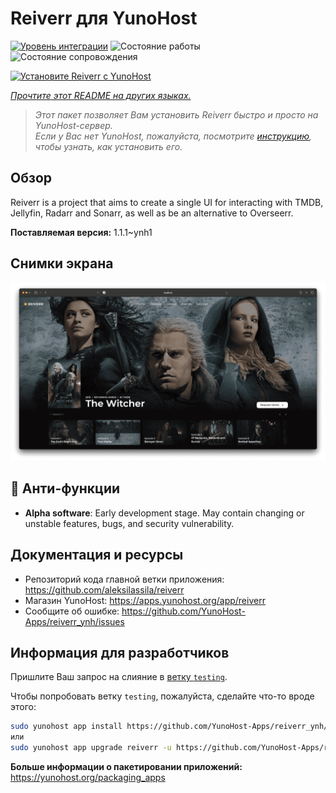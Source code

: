 <!--
Важно: этот README был автоматически сгенерирован <https://github.com/YunoHost/apps/tree/master/tools/readme_generator>
Он НЕ ДОЛЖЕН редактироваться вручную.
-->

# Reiverr для YunoHost

[![Уровень интеграции](https://apps.yunohost.org/badge/integration/reiverr)](https://ci-apps.yunohost.org/ci/apps/reiverr/)
![Состояние работы](https://apps.yunohost.org/badge/state/reiverr)
![Состояние сопровождения](https://apps.yunohost.org/badge/maintained/reiverr)

[![Установите Reiverr с YunoHost](https://install-app.yunohost.org/install-with-yunohost.svg)](https://install-app.yunohost.org/?app=reiverr)

*[Прочтите этот README на других языках.](./ALL_README.md)*

> *Этот пакет позволяет Вам установить Reiverr быстро и просто на YunoHost-сервер.*  
> *Если у Вас нет YunoHost, пожалуйста, посмотрите [инструкцию](https://yunohost.org/install), чтобы узнать, как установить его.*

## Обзор

Reiverr is a project that aims to create a single UI for interacting with TMDB, Jellyfin, Radarr and Sonarr, as well as be an alternative to Overseerr.

**Поставляемая версия:** 1.1.1~ynh1

## Снимки экрана

![Снимок экрана Reiverr](./doc/screenshots/screenshot.png)

## :red_circle: Анти-функции

- **Alpha software**: Early development stage. May contain changing or unstable features, bugs, and security vulnerability.

## Документация и ресурсы

- Репозиторий кода главной ветки приложения: <https://github.com/aleksilassila/reiverr>
- Магазин YunoHost: <https://apps.yunohost.org/app/reiverr>
- Сообщите об ошибке: <https://github.com/YunoHost-Apps/reiverr_ynh/issues>

## Информация для разработчиков

Пришлите Ваш запрос на слияние в [ветку `testing`](https://github.com/YunoHost-Apps/reiverr_ynh/tree/testing).

Чтобы попробовать ветку `testing`, пожалуйста, сделайте что-то вроде этого:

```bash
sudo yunohost app install https://github.com/YunoHost-Apps/reiverr_ynh/tree/testing --debug
или
sudo yunohost app upgrade reiverr -u https://github.com/YunoHost-Apps/reiverr_ynh/tree/testing --debug
```

**Больше информации о пакетировании приложений:** <https://yunohost.org/packaging_apps>
